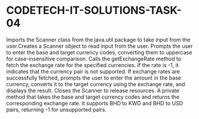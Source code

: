 # CODETECH-IT-SOLUTIONS-TASK-04
Imports the Scanner class from the java.util package to take input from the user.Creates a Scanner object to read input from the user.
Prompts the user to enter the base and target currency codes, converting them to uppercase for case-insensitive comparison.
Calls the getExchangeRate method to fetch the exchange rate for the specified currencies. If the rate is -1, it indicates that the currency pair is not supported.
If exchange rates are successfully fetched, prompts the user to enter the amount in the base currency, converts it to the target currency using the exchange rate, and displays the result.
Closes the Scanner to release resources.
A private method that takes the base and target currency codes and returns the corresponding exchange rate. it supports BHD to KWD and BHD to USD pairs, returning -1 for unsupported pairs.

